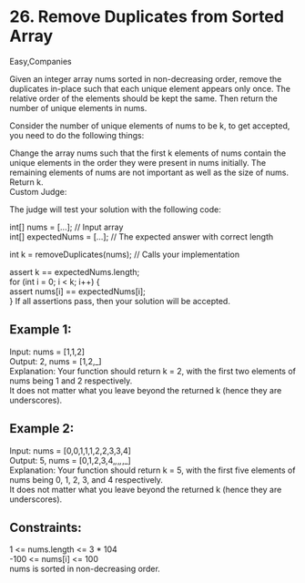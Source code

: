 # 26. Remove Duplicates from Sorted Array

Easy,Companies  

Given an integer array nums sorted in non-decreasing order, remove the duplicates in-place such that each unique element appears only once.
 The relative order of the elements should be kept the same. Then return the number of unique elements in nums.  

Consider the number of unique elements of nums to be k, to get accepted, you need to do the following things:  

Change the array nums such that the first k elements of nums contain the unique elements in the order they were present in nums initially. 
The remaining elements of nums are not important as well as the size of nums.  
Return k.  
Custom Judge:  

The judge will test your solution with the following code:  

int[] nums = [...]; // Input array  
int[] expectedNums = [...]; // The expected answer with correct length  

int k = removeDuplicates(nums); // Calls your implementation  

assert k == expectedNums.length;  
for (int i = 0; i < k; i++) {  
    assert nums[i] == expectedNums[i];  
}
If all assertions pass, then your solution will be accepted.  

 

Example 1:
---
Input: nums = [1,1,2]  
Output: 2, nums = [1,2,_]  
Explanation: Your function should return k = 2, with the first two elements of nums being 1 and 2 respectively.  
It does not matter what you leave beyond the returned k (hence they are underscores). 

Example 2:
---
Input: nums = [0,0,1,1,1,2,2,3,3,4]  
Output: 5, nums = [0,1,2,3,4,_,_,_,_,_]  
Explanation: Your function should return k = 5, with the first five elements of nums being 0, 1, 2, 3, and 4 respectively.  
It does not matter what you leave beyond the returned k (hence they are underscores).  
 

Constraints:
---
1 <= nums.length <= 3 * 104  
-100 <= nums[i] <= 100  
nums is sorted in non-decreasing order.  
